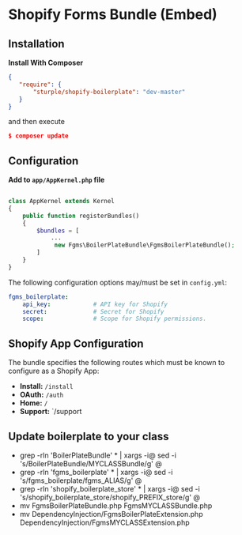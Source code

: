 # Shopify Forms Bundle (Embed)

## Installation

**Install With Composer**

```json
{
   "require": {
       "sturple/shopify-boilerplate": "dev-master"
   }
}

```

and then execute

```json
$ composer update
```


## Configuration

**Add to ```app/AppKernel.php``` file**

```php

class AppKernel extends Kernel
{
    public function registerBundles()
    {
        $bundles = [
            ...
             new Fgms\BoilerPlateBundle\FgmsBoilerPlateBundle();
        ]
    }
}

```

The following configuration options may/must be set in `config.yml`:

```yaml
fgms_boilerplate:
    api_key:            # API key for Shopify
    secret:             # Secret for Shopify
    scope:              # Scope for Shopify permissions.
```

## Shopify App Configuration

The bundle specifies the following routes which must be known to configure as a Shopify App:

- **Install:** `/install`
- **OAuth:** `/auth`
- **Home:** `/`
- **Support:** `/support



## Update boilerplate to your class


* grep -rln 'BoilerPlateBundle' * | xargs -i@ sed -i 's/BoilerPlateBundle/MYCLASSBundle/g' @
* grep -rln 'fgms_boilerplate' * | xargs -i@ sed -i 's/fgms_boilerplate/fgms_ALIAS/g' @
* grep -rln 'shopify_boilerplate_store' * | xargs -i@ sed -i 's/shopify_boilerplate_store/shopify_PREFIX_store/g' @
* mv FgmsBoilerPlateBundle.php FgmsMYCLASSBundle.php
* mv DependencyInjection/FgmsBoilerPlateExtension.php DependencyInjection/FgmsMYCLASSExtension.php

